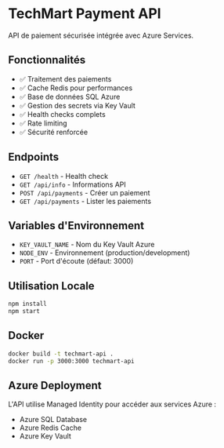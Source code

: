 # TechMart Payment API

API de paiement sécurisée intégrée avec Azure Services.

## Fonctionnalités

- ✅ Traitement des paiements
- ✅ Cache Redis pour performances
- ✅ Base de données SQL Azure
- ✅ Gestion des secrets via Key Vault
- ✅ Health checks complets
- ✅ Rate limiting
- ✅ Sécurité renforcée

## Endpoints

- `GET /health` - Health check
- `GET /api/info` - Informations API
- `POST /api/payments` - Créer un paiement
- `GET /api/payments` - Lister les paiements

## Variables d'Environnement

- `KEY_VAULT_NAME` - Nom du Key Vault Azure
- `NODE_ENV` - Environnement (production/development)
- `PORT` - Port d'écoute (défaut: 3000)

## Utilisation Locale

```bash
npm install
npm start
```

## Docker

```bash
docker build -t techmart-api .
docker run -p 3000:3000 techmart-api
```

## Azure Deployment

L'API utilise Managed Identity pour accéder aux services Azure :
- Azure SQL Database
- Azure Redis Cache  
- Azure Key Vault
